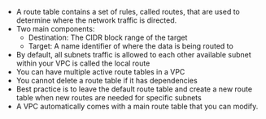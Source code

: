 - A route table contains a set of rules, called routes, that are used to determine where the network traffic is directed.
- Two main components:
  - Destination: The CIDR block range of the target
  - Target: A name identifier of where the data is being routed to
- By default, all subnets traffic is allowed to each other available subnet within your VPC is called the local route
- You can have multiple active route tables in a VPC
- You cannot delete a route table if it has dependencies
- Best practice is to leave the default route table and create a new route table when new routes are needed for specific subnets
- A VPC automatically comes with a main route table that you can modify.